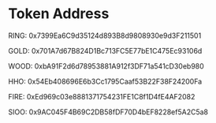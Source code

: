 # Token Address

RING: 0x7399Ea6C9d35124d893B8d9808930e9d3F211501



GOLD: 0x701A7d67B824D1Bc713FC5E77bE1C475Ec93106d

WOOD: 0xbA91F2d6d78953881A912f3DF71a541cD30eb980

HHO: 0x54Eb408696E6b3Cc1795Caaf53B22F38F24200Fa

FIRE: 0xEd969c03e8881371754231FE1C8f1D4fE4AF2082

SIOO: 0x9AC045F4B69C2DB58fDF70D4bEF8228ef5A2C5a8
